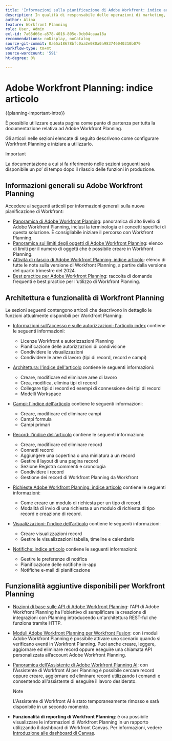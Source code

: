 ```yaml
---
title: 'Informazioni sulla pianificazione di Adobe Workfront: indice articolo'
description: In qualità di responsabile delle operazioni di marketing, puoi utilizzare Adobe Workfront Planning per organizzare il lavoro nel ciclo di vita di marketing per tutti i team. Gli articoli in questa sezione descrivono come configurare le funzionalità di pianificazione e come iniziare a utilizzarle come parte delle operazioni di gestione delle campagne.
author: Alina
feature: Workfront Planning
role: User, Admin
exl-id: 7a65d66e-a578-4016-805e-0cb04caaa18a
recommendations: noDisplay, noCatalog
source-git-commit: 0a65a18678bfc0aa2e080a0a983746040310b079
workflow-type: tm+mt
source-wordcount: '591'
ht-degree: 0%

---
```


# Adobe Workfront Planning: indice articolo


{{planning-important-intro}}

È possibile utilizzare questa pagina come punto di partenza per tutta la documentazione relativa ad Adobe Workfront Planning.

Gli articoli nelle sezioni elencate di seguito descrivono come configurare Workfront Planning e iniziare a utilizzarlo.

<!--consider removing the IMPORTANT below after GA-->

>[!IMPORTANT]
>
>La documentazione a cui si fa riferimento nelle sezioni seguenti sarà disponibile un po’ di tempo dopo il rilascio delle funzioni in produzione.

## Informazioni generali su Adobe Workfront Planning

Accedere ai seguenti articoli per informazioni generali sulla nuova pianificazione di Workfront:

* [Panoramica di Adobe Workfront Planning](/help/quicksilver/planning/general/planning-overview.md): panoramica di alto livello di Adobe Workfront Planning, inclusi la terminologia e i concetti specifici di questa soluzione. È consigliabile iniziare il percorso con Workfront Planning.
* [Panoramica sui limiti degli oggetti di Adobe Workfront Planning](/help/quicksilver/planning/general/limitations-overview.md): elenco di limiti per il numero di oggetti che è possibile creare in Workfront Planning.
* [Attività di rilascio di Adobe Workfront Planning: indice articolo](/help/quicksilver/product-announcements/product-releases/planning-release-activity/planning-release-activity-article-index.md): elenco di tutte le note sulla versione di Workfront Planning, a partire dalla versione del quarto trimestre del 2024.
* [Best practice per Adobe Workfront Planning](/help/quicksilver/planning/general/planning-best-practices.md): raccolta di domande frequenti e best practice per l&#39;utilizzo di Workfront Planning.

## Architettura e funzionalità di Workfront Planning

Le sezioni seguenti contengono articoli che descrivono in dettaglio le funzioni attualmente disponibili per Workfront Planning:

* [Informazioni sull&#39;accesso e sulle autorizzazioni: l&#39;articolo index](/help/quicksilver/planning/access/access-information.md) contiene le seguenti informazioni:

   * Licenze Workfront e autorizzazioni Planning
   * Pianificazione delle autorizzazioni di condivisione
   * Condividere le visualizzazioni
   * Condividere le aree di lavoro (tipi di record, record e campi)

* [Architettura: l&#39;indice dell&#39;articolo](/help/quicksilver/planning/architecture/architecture-information.md) contiene le seguenti informazioni:

   * Creare, modificare ed eliminare aree di lavoro
   * Crea, modifica, elimina tipi di record
   * Collegare tipi di record ed esempi di connessione dei tipi di record
   * Modelli Workspace

* [Campi: l&#39;indice dell&#39;articolo](/help/quicksilver/planning/fields/fields-information.md) contiene le seguenti informazioni:

   * Creare, modificare ed eliminare campi
   * Campi formula
   * Campi primari

* [Record: l&#39;indice dell&#39;articolo](/help/quicksilver/planning/records/records-information.md) contiene le seguenti informazioni:

   * Creare, modificare ed eliminare record
   * Connetti record
   * Aggiungere una copertina o una miniatura a un record
   * Gestire il layout di una pagina record
   * Sezione Registra commenti e cronologia
   * Condividere i record
   * Gestione dei record di Workfront Planning da Workfront

* [Richieste Adobe Workfront Planning: indice articolo](/help/quicksilver/planning/requests/requests-article-index.md) contiene le seguenti informazioni:

   * Come creare un modulo di richiesta per un tipo di record.
   * Modalità di invio di una richiesta a un modulo di richiesta di tipo record e creazione di record.

* [Visualizzazioni: l&#39;indice dell&#39;articolo](/help/quicksilver/planning/views/views-information.md) contiene le seguenti informazioni:

   * Creare visualizzazioni record
   * Gestire le visualizzazioni tabella, timeline e calendario

* [Notifiche: indice articolo](/help/quicksilver/planning/notifications/notifications-information.md) contiene le seguenti informazioni:

   * Gestire le preferenze di notifica
   * Pianificazione delle notifiche in-app
   * Notifiche e-mail di pianificazione

## Funzionalità aggiuntive disponibili per Workfront Planning

* [Nozioni di base sulle API di Adobe Workfront Planning](/help/quicksilver/planning/general/planning-api-basics.md): l&#39;API di Adobe Workfront Planning ha l&#39;obiettivo di semplificare la creazione di integrazioni con Planning introducendo un&#39;architettura REST-ful che funziona tramite HTTP.

* [Moduli Adobe Workfront Planning per Workfront Fusion](/help/quicksilver/workfront-fusion/apps-and-their-modules/workfront-planning-modules.md): con i moduli Adobe Workfront Planning è possibile attivare uno scenario quando si verificano eventi in Workfront Planning. Puoi anche creare, leggere, aggiornare ed eliminare record oppure eseguire una chiamata API personalizzata all’account Adobe Workfront Planning.

* [Panoramica dell&#39;Assistente di Adobe Workfront Planning AI](/help/quicksilver/planning/general/planning-ai-assistant-overview.md): con l&#39;Assistente di Workfront AI per Planning è possibile cercare record oppure creare, aggiornare ed eliminare record utilizzando i comandi e consentendo all&#39;assistente di eseguire il lavoro desiderato.

  >[!NOTE]
  >
  >    L&#39;Assistente di Workfront AI è stato temporaneamente rimosso e sarà disponibile in un secondo momento.

* **Funzionalità di reporting di Workfront Planning**: è ora possibile visualizzare le informazioni di Workfront Planning in un rapporto utilizzando il dashboard di Workfront Canvas. Per informazioni, vedere [Introduzione alle dashboard di Canvas](/help/quicksilver/reports-and-dashboards/canvas-dashboards/manage-canvas-dashboards/get-started-canvas-dashboards.md).

